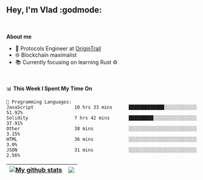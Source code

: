 ## Hey, I'm Vlad :godmode:

<br/>

**About me**
- 💼 Protocols Engineer at [OriginTrail](https://github.com/OriginTrail)
- 🌐 Blockchain maximalist
- 📚 Currently focusing on learning Rust :gear:

<br/>

<!--START_SECTION:waka-->
📊 **This Week I Spent My Time On** 

```text
💬 Programming Languages: 
JavaScript               10 hrs 33 mins      █████████████░░░░░░░░░░░░   51.92% 
Solidity                 7 hrs 42 mins       █████████░░░░░░░░░░░░░░░░   37.91% 
Other                    38 mins             ░░░░░░░░░░░░░░░░░░░░░░░░░   3.15% 
HTML                     36 mins             ░░░░░░░░░░░░░░░░░░░░░░░░░   3.0% 
JSON                     31 mins             ░░░░░░░░░░░░░░░░░░░░░░░░░   2.56%

```


<!--END_SECTION:waka-->


| <a href="https://github.com/anuraghazra/github-readme-stats"><img align="center" src="https://github-readme-stats.vercel.app/api?username=u-hubar&show_icons=true&include_all_commits=true&theme=dark&hide_border=true" alt="My github stats" /></a> | <a href="https://github.com/anuraghazra/github-readme-stats"><img align="center" src="https://github-readme-stats.vercel.app/api/top-langs/?username=u-hubar&layout=compact&theme=dark&hide_border=true" /></a> |
| ------------- | ------------- |
